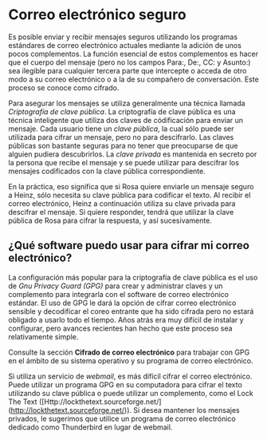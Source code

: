 Correo electrónico seguro
=========================

Es posible enviar y recibir mensajes seguros utilizando los programas estándares de correo electrónico actuales mediante la adición de unos pocos complementos. La función esencial de estos complementos es hacer que el cuerpo del mensaje (pero no los campos Para:, De:, CC: y Asunto:) sea ilegible para cualquier tercera parte que intercepte o acceda de otro modo a su correo electrónico o a la de su compañero de conversación. Este proceso se conoce como cifrado.

Para asegurar los mensajes se utiliza generalmente una técnica llamada *Criptografía de clave pública*. La criptografía de clave pública es una técnica inteligente que utiliza dos claves de códificación para enviar un mensaje. Cada usuario tiene un *clave pública*, la cual sólo puede ser utilizada para cifrar un mensaje, pero no para descifrarlo. Las claves públicas son bastante seguras para no tener que preocuparse de que alguien pudiera descubrirlos. La *clave privada* es mantenida en secreto por la persona que recibe el mensaje y se puede utilizar para descifrar los mensajes codificados con la clave pública correspondiente.

En la práctica, eso significa que si Rosa quiere enviarle un mensaje seguro a Heinz, sólo necesita su clave pública para codificar el texto. Al recibir el correo electrónico, Heinz a continuación utiliza su clave privada para descifrar el mensaje. Si quiere responder, tendrá que utilizar la clave pública de Rosa para cifrar la respuesta, y así sucesivamente.

¿Qué software puedo usar para cifrar mi correo electrónico?
------------------------------------------------------------

La configuración más popular para la criptografía de clave pública es el uso de *Gnu Privacy Guard (GPG)* para crear y administrar claves y un complemento para integrarla con el software de correo electrónico estándar. El uso de GPG le dará la opción de cifrar correo electrónico sensible y decodificar el coreo entrante que ha sido cifrada pero no estará obligado a usarlo todo el tiempo. Años atrás era muy difícil de instalar y configurar, pero avances recientes han hecho que este proceso sea relativamente simple.

Consulte la sección **Cifrado de correo electrónico** para trabajar con GPG en el ámbito de su sistema operativo y su programa de correo electrónico.

Si utiliza un servicio de *webmail*, es más difícil cifrar el correo electrónico. Puede utilizar un programa GPG en su computadora para cifrar el texto utilizando su clave pública o puede utilizar un complemento, como el Lock The Text ([Http://lockthetext.sourceforge.net/] (http://lockthetext.sourceforge.net/)). Si desea mantener los mensajes privados, le sugerimos que utilice un
programa de correo electrónico dedicado como Thunderbird en lugar de webmail.

